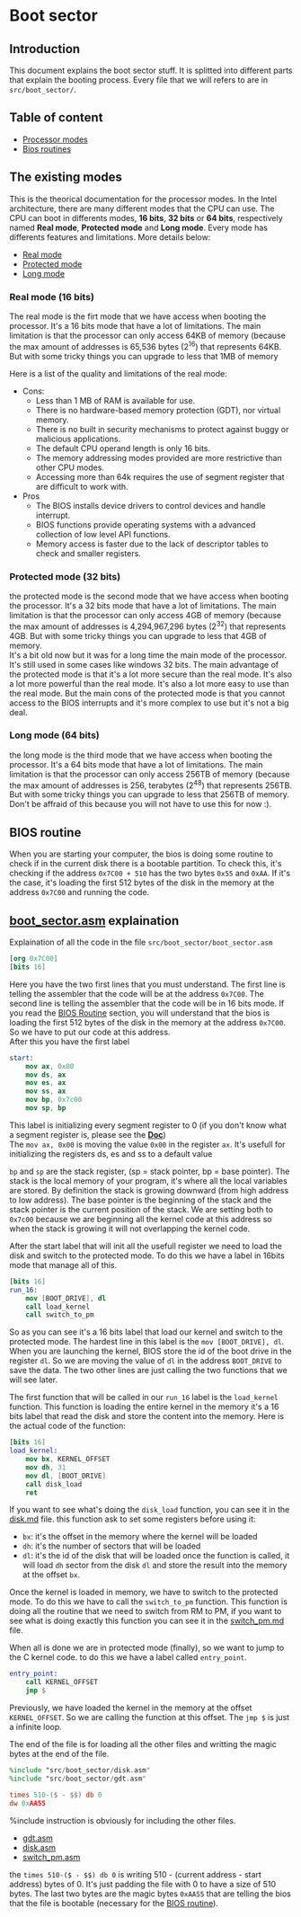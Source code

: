 # Boot sector

## Introduction

This document explains the boot sector stuff. It is splitted into different parts that explain the booting process. Every file that we will refers to are in `src/boot_sector/`.

## Table of content

-   [Processor modes](#processor-modes)
-   [Bios routines](#bios-routines)

## The existing modes <a name="processor-modes"></a>

This is the theorical documentation for the processor modes. In the Intel architecture, there are many different modes that the CPU can use. The CPU can boot in differents modes, **16 bits**, **32 bits** or **64 bits**, respectively named **Real mode**, **Protected mode** and **Long mode**. Every mode has differents features and limitations. More details below:

-   [Real mode](#real-mode)
-   [Protected mode](#protected-mode)
-   [Long mode](#long-mode)

### Real mode (16 bits) <a name="real-mode"></a>

The real mode is the firt mode that we have access when booting the processor. It's a 16 bits mode that have a lot of limitations. The main limitation is that the processor can only access 64KB of memory (because the max amount of addresses is 65,536 bytes (2<sup>16</sup>) that represents 64KB. But with some tricky things you can upgrade to less that 1MB of memory

Here is a list of the quality and limitations of the real mode:

-   Cons:
    -   Less than 1 MB of RAM is available for use.
    -   There is no hardware-based memory protection (GDT), nor virtual memory.
    -   There is no built in security mechanisms to protect against buggy or malicious applications.
    -   The default CPU operand length is only 16 bits.
    -   The memory addressing modes provided are more restrictive than other CPU modes.
    -   Accessing more than 64k requires the use of segment register that are difficult to work with.
-   Pros
    -   The BIOS installs device drivers to control devices and handle interrupt.
    -   BIOS functions provide operating systems with a advanced collection of low level API functions.
    -   Memory access is faster due to the lack of descriptor tables to check and smaller registers.

### Protected mode (32 bits) <a name="protected-mode"></a>

the protected mode is the second mode that we have access when booting the processor. It's a 32 bits mode that have a lot of limitations. The main limitation is that the processor can only access 4GB of memory (because the max amount of addresses is 4,294,967,296 bytes (2<sup>32</sup>) that represents 4GB. But with some tricky things you can upgrade to less that 4GB of memory. \
It's a bit old now but it was for a long time the main mode of the processor. It's still used in some cases like windows 32 bits. The main advantage of the protected mode is that it's a lot more secure than the real mode. It's also a lot more powerful than the real mode. It's also a lot more easy to use than the real mode. But the main cons of the protected mode is that you cannot access to the BIOS interrupts and it's more complex to use but it's not a big deal.

### Long mode (64 bits) <a name="long-mode"></a>

the long mode is the third mode that we have access when booting the processor. It's a 64 bits mode that have a lot of limitations. The main limitation is that the processor can only access 256TB of memory (because the max amount of addresses is 256, terabytes (2<sup>48</sup>) that represents 256TB. But with some tricky things you can upgrade to less that 256TB of memory. \
Don't be affraid of this because you will not have to use this for now :).

## BIOS routine <a name="bios-routine"></a>

When you are starting your computer, the bios is doing some routine to check if in the current disk there is a bootable partition. To check this, it's checking if the address `0x7C00 + 510` has the two bytes `0x55` and `0xAA`. If it's the case, it's loading the first 512 bytes of the disk in the memory at the address `0x7C00` and running the code.

## [boot_sector.asm](../../../src/boot_sector/boot_sector.asm) explaination

Explaination of all the code in the file `src/boot_sector/boot_sector.asm`

```nasm
[org 0x7C00]
[bits 16]
```

Here you have the two first lines that you must understand. The first line is telling the assembler that the code will be at the address `0x7C00`. The second line is telling the assembler that the code will be in 16 bits mode. If you read the [BIOS Routine](#bios-routine) section, you will understand that the bios is loading the first 512 bytes of the disk in the memory at the address `0x7C00`. So we have to put our code at this address.
<br />
After this you have the first label

```nasm
start:
    mov ax, 0x00
    mov ds, ax
    mov es, ax
    mov ss, ax
    mov bp, 0x7c00
    mov sp, bp
```

This label is initializing every segment register to 0 (if you don't know what a segment register is, please see the [**Doc**](../memory/segmentation.md)) \
The `mov ax, 0x00` is moving the value `0x00` in the register `ax`. It's usefull for initializing the registers ds, es and ss to a default value

`bp` and `sp` are the stack register, (sp = stack pointer, bp = base pointer). The stack is the local memory of your program, it's where all the local variables are stored. By definition the stack is growing downward (from high address to low address). The base pointer is the beginning of the stack and the stack pointer is the current position of the stack. We are setting both to `0x7c00` because we are beginning all the kernel code at this address so when the stack is growing it will not overlapping the kernel code.

After the start label that will init all the usefull register we need to load the disk and switch to the protected mode. To do this we have a label in 16bits mode that manage all of this.

```nasm
[bits 16]
run_16:
    mov [BOOT_DRIVE], dl
    call load_kernel
    call switch_to_pm
```
So as you can see it's a 16 bits label that load our kernel and switch to the protected mode. The hardest line in this label is the `mov [BOOT_DRIVE], dl`. When you are launching the kernel, BIOS store the id of the boot drive in the register `dl`. So we are moving the value of `dl` in the address `BOOT_DRIVE` to save the data.
The two other lines are just calling the two functions that we will see later.

The first function that will be called in our `run_16` label is the `load_kernel` function. This function is loading the entire kernel in the memory it's a 16 bits label that read the disk and store the content into the memory. Here is the actual code of the function:

```nasm
[bits 16]
load_kernel:
    mov bx, KERNEL_OFFSET
    mov dh, 31
    mov dl, [BOOT_DRIVE]
    call disk_load
    ret
```
If you want to see what's doing the `disk_load` function, you can see it in the [disk.md](disk.md) file. this function ask to set some registers before using it:
- `bx`: it's the offset in the memory where the kernel will be loaded
- `dh`: it's the number of sectors that will be loaded
- `dl`: it's the id of the disk that will be loaded
once the function is called, it will load `dh` sector from the disk `dl` and store the result into the memory at the offset `bx`.

Once the kernel is loaded in memory, we have to switch to the protected mode. To do this we have to call the `switch_to_pm` function. This function is doing all the routine that we need to switch from RM to PM, if you want to see what is doing exactly this function you can see it in the [switch_pm.md](switch_pm.md) file.

When all is done we are in protected mode (finally), so we want to jump to the C kernel code. to do this we have a label called `entry_point`.

```nasm
entry_point:
    call KERNEL_OFFSET
    jmp $
```
Previously, we have loaded the kernel in the memory at the offset `KERNEL_OFFSET`. So we are calling the function at this offset. The `jmp $` is just a infinite loop.

The end of the file is for loading all the other files and writting the magic bytes at the end of the file.

```nasm
%include "src/boot_sector/disk.asm"
%include "src/boot_sector/gdt.asm"

times 510-($ - $$) db 0
dw 0xAA55
```
%include instruction is obviously for including the other files.
- [gdt.asm](gdt.md)
- [disk.asm](disk.md)
- [switch_pm.asm](switch_to_pm.md)

the `times 510-($ - $$) db 0` is writing 510 - (current address - start address) bytes of 0. It's just padding the file with 0 to have a size of 510 bytes. The last two bytes are the magic bytes `0xAA55` that are telling the bios that the file is bootable (necessary for the [BIOS routine](#bios-routine)).